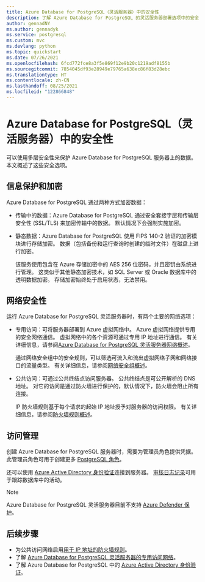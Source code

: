 ```yaml
---
title: Azure Database for PostgreSQL（灵活服务器）中的安全性
description: 了解 Azure Database for PostgreSQL 的灵活服务器部署选项中的安全性。
author: gennadNY
ms.author: gennadyk
ms.service: postgresql
ms.custom: mvc
ms.devlang: python
ms.topic: quickstart
ms.date: 07/26/2021
ms.openlocfilehash: 6fcd772fce8a3f5e869f12e9b20c1219adf8155b
ms.sourcegitcommit: 7854045df93e28949e79765a638ec86f83d28ebc
ms.translationtype: HT
ms.contentlocale: zh-CN
ms.lasthandoff: 08/25/2021
ms.locfileid: "122866848"
---
```

# <a name="security-in-azure-database-for-postgresql---flexible-server"></a>Azure Database for PostgreSQL（灵活服务器）中的安全性

可以使用多层安全性来保护 Azure Database for PostgreSQL 服务器上的数据。 本文概述了这些安全选项。

## <a name="information-protection-and-encryption"></a>信息保护和加密

Azure Database for PostgreSQL 通过两种方式加密数据：

- 传输中的数据：Azure Database for PostgreSQL 通过安全套接字层和传输层安全性 (SSL/TLS) 来加密传输中的数据。 默认情况下会强制实施加密。
- 静态数据：Azure Database for PostgreSQL 使用 FIPS 140-2 验证的加密模块进行存储加密。 数据（包括备份和运行查询时创建的临时文件）在磁盘上进行加密。 

  该服务使用包含在 Azure 存储加密中的 AES 256 位密码，并且密钥由系统进行管理。 这类似于其他静态加密技术，如 SQL Server 或 Oracle 数据库中的透明数据加密。 存储加密始终处于启用状态，无法禁用。


## <a name="network-security"></a>网络安全性

运行 Azure Database for PostgreSQL 灵活服务器时，有两个主要的网络选项：

- 专用访问：可将服务器部署到 Azure 虚拟网络中。 Azure 虚拟网络提供专用的安全网络通信。 虚拟网络中的各个资源可通过专用 IP 地址进行通信。 有关详细信息，请参阅[Azure Database for PostgreSQL 灵活服务器网络概述](concepts-networking.md)。

  通过网络安全组中的安全规则，可以筛选可流入和流出虚拟网络子网和网络接口的流量类型。 有关详细信息，请参阅[网络安全组概述](../../virtual-network/network-security-groups-overview.md)。

- 公共访问：可通过公共终结点访问服务器。 公共终结点是可公开解析的 DNS 地址。 对它的访问是通过防火墙进行保护的，默认情况下，防火墙会阻止所有连接。 

  IP 防火墙规则基于每个请求的起始 IP 地址授予对服务器的访问权限。 有关详细信息，请参阅[防火墙规则概述](concepts-firewall-rules.md)。

## <a name="access-management"></a>访问管理

创建 Azure Database for PostgreSQL 服务器时，需要为管理员角色提供凭据。 此管理员角色可用于创建更多 [PostgreSQL 角色](https://www.postgresql.org/docs/current/user-manag.html)。

还可以使用 [Azure Active Directory 身份验证](../concepts-aad-authentication.md)连接到服务器。 [审核日志记录](../concepts-audit.md)可用于跟踪数据库中的活动。 

> [!NOTE]
> Azure Database for PostgreSQL 灵活服务器目前不支持 [Azure Defender 保护](../../security-center/azure-defender.md)。 

## <a name="next-steps"></a>后续步骤
- 为公共访问网络启用[用于 IP 地址的防火墙规则](concepts-firewall-rules.md)。
- 了解 [Azure Database for PostgreSQL 灵活服务器的专用访问网络](concepts-networking.md)。
- 了解 Azure Database for PostgreSQL 中的 [Azure Active Directory 身份验证](../concepts-aad-authentication.md)。